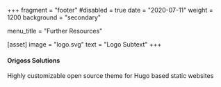 +++
fragment = "footer"
#disabled = true
date = "2020-07-11"
weight = 1200
background = "secondary"

menu_title = "Further Resources"

[asset]
  image = "logo.svg"
  text = "Logo Subtext"
+++

#### Origoss Solutions

Highly customizable open source theme for Hugo based static websites
